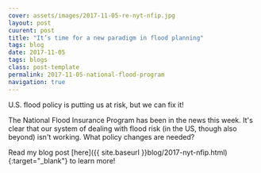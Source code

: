 ```yaml
---
cover: assets/images/2017-11-05-re-nyt-nfip.jpg
layout: post
cuurent: post
title: "It’s time for a new paradigm in flood planning"
tags: blog
date: 2017-11-05
tags: blogs
class: post-template
permalink: 2017-11-05-national-flood-program
navigation: true
---
```


U.S. flood policy is putting us at risk, but we can fix it!

The National Flood Insurance Program has been in the news this week.
It's clear that our system of dealing with flood risk (in the US, though also beyond) isn't working.
What policy changes are needed?

Read my blog post [here]({{ site.baseurl }}blog/2017-nyt-nfip.html){:target="_blank"} to learn more!


